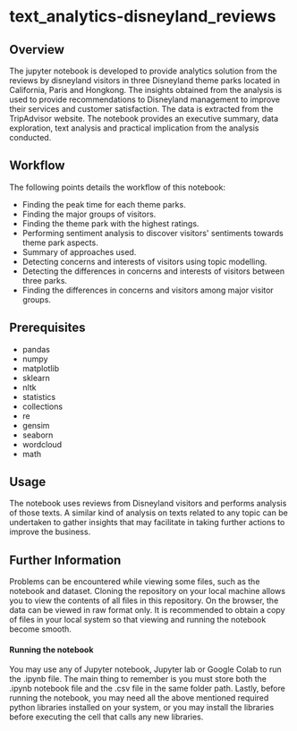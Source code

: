# text_analytics-disneyland_reviews

## Overview

The jupyter notebook is developed to provide analytics solution from the reviews by disneyland visitors in three Disneyland theme parks located in California, Paris and Hongkong. The insights obtained from the analysis is used to provide recommendations to Disneyland management to improve their services and customer satisfaction. The data is extracted from the TripAdvisor website. The notebook provides an executive summary, data exploration, text analysis and practical implication from the analysis conducted. 

## Workflow

The following points details the workflow of this notebook:

* Finding the peak time for each theme parks.
* Finding the major groups of visitors.
* Finding the theme park with the highest ratings.
* Performing sentiment analysis to discover visitors' sentiments towards theme park aspects.
* Summary of approaches used.
* Detecting concerns and interests of visitors using topic modelling.
* Detecting the differences in concerns and interests of visitors between three parks.
* Finding the differences in concerns and visitors among major visitor groups.

## Prerequisites
* pandas
* numpy
* matplotlib
* sklearn
* nltk
* statistics
* collections
* re
* gensim
* seaborn
* wordcloud
* math

## Usage
The notebook uses reviews from Disneyland visitors and performs analysis of those texts. A similar kind of analysis on texts related to any topic can be undertaken to gather insights that may facilitate in taking further actions to improve the business.

## Further Information
Problems can be encountered while viewing some files, such as the notebook and dataset. Cloning the repository on your local machine allows you to 
view the contents of all files in this repository. On the browser, the data can be viewed in raw format only. It is recommended to obtain a copy of files in your local system so that viewing and running the notebook become smooth.

#### Running the notebook
You may use any of Jupyter notebook, Jupyter lab or Google Colab to run the .ipynb file. The main thing to remember is you must store both the .ipynb notebook file and the .csv file in the same folder path. Lastly, before running the notebook, you may need all the above mentioned required python libraries installed on your system, or you may install the libraries before executing the cell that calls any new libraries. 
